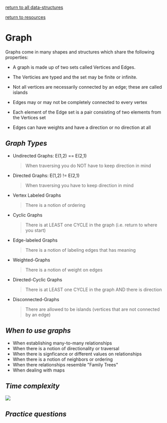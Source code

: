 ---
---
[return to all data-structures](data-structures)

[return to resources](resources)

# Graph
Graphs come in many shapes and structures which share the following properties:

* A graph is made up of two sets called Vertices and Edges.   

* The Verticies are typed and the set may be finite or infinite.

* Not all vertices are necessarily connected by an edge; these are called islands

* Edges may or may not be completely connected to every vertex

* Each element of the Edge set is a pair consisting of two elements from the Vertices set

* Edges can have weights and have a direction or no direction at all


## *Graph Types*

*   Undirected Graphs: E(1,2) == E(2,1)
    > When traversing you do NOT have to keep direction in mind

*   Directed Graphs: E(1,2) != E(2,1)
    > When traversing you have to keep direction in mind

*   Vertex Labeled Graphs
    > There is a notion of ordering

*   Cyclic Graphs
    > There is at LEAST one CYCLE in the graph (i.e. return to where you start)

*   Edge-labeled Graphs
    > There is a notion of labeling edges that has meaning

*   Weighted-Graphs
    > There is a notion of weight on edges 

*   Directed-Cyclic Graphs
    > There is at LEAST one CYCLE in the graph AND there is direction

*   Disconnected-Graphs
    > There are allowed to be islands (vertices that are not connected by an edge)


## *When to use graphs*

*   When establishing many-to-many relationships
*   When there is a notion of directionality or traversal
*   When there is signficance or different values on relationships
*   When there is a notion of neighbors or ordering
*   When there relationships resemble "Family Trees"
*   When dealing with maps 


## *Time complexity*

<img src="../graph-tc.png">


## *Practice questions*
